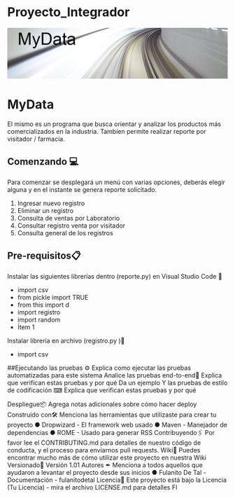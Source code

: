 # Proyecto_Integrador
![imagen](/img/MyData.jpg)
# MyData

El mismo es un programa que busca orientar y analizar los productos más comercializados en la industria.
Tambíen permite realizar reporte por visitador / farmacia.

## Comenzando 💻
Para comenzar se desplegará un menú con varias opciones, deberás elegir alguna y en el instante se genera reporte solicitado.


1. Ingresar nuevo registro 
2. Eliminar un registro
3. Consulta de ventas por Laboratorio 
4. Consultar registro venta por visitador
5. Consulta general de los registros



## Pre-requisitos📋
Instalar las siguientes librerías dentro (reporte.py) en Visual Studio Code 🔧
- import csv
- from pickle import TRUE
- from this import d
- import registro
- import random
- Ítem 1

Instalar librería en archivo (registro.py )🔧
- import csv

##Ejecutando las pruebas ⚙
Explica como ejecutar las pruebas automatizadas para este sistema
Analice las pruebas end-to-end🔩
Explica que verifican estas pruebas y por qué
Da un ejemplo
Y las pruebas de estilo de codificación ⌨
Explica que verifican estas pruebas y por qué

Despliegue📦
Agrega notas adicionales sobre cómo hacer deploy
Construido con🛠
Menciona las herramientas que utilizaste para crear tu proyecto
● Dropwizard - El framework web usado
● Maven - Manejador de dependencias
● ROME - Usado para generar RSS
Contribuyendo🖇
Por favor lee el CONTRIBUTING.md para detalles de nuestro código de conducta, y
el proceso para enviarnos pull requests.
Wiki📖
Puedes encontrar mucho más de cómo utilizar este proyecto en nuestra Wiki
Versionado📌
Versión 1.01
Autores ✒
Menciona a todos aquellos que ayudaron a levantar el proyecto desde sus inicios
● Fulanito De Tal - Documentación - fulanitodetal
Licencia📄
Este proyecto está bajo la Licencia (Tu Licencia) - mira el archivo LICENSE.md para
detalles
FI
```
